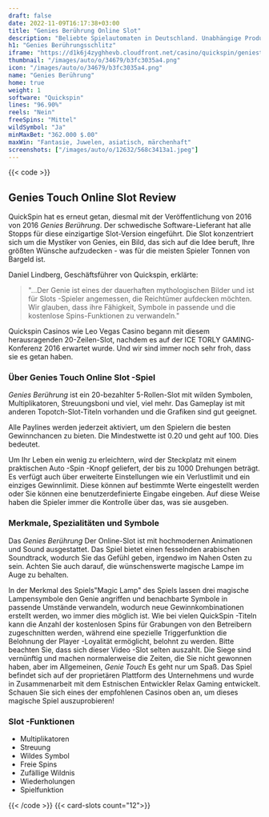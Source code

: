 ```yaml
---
draft: false
date: 2022-11-09T16:17:38+03:00
title: "Genies Berührung Online Slot"
description: "Beliebte Spielautomaten in Deutschland. Unabhängige Produktbewertungen und exklusive Anmeldeangebote. Jetzt spielen!"
h1: "Genies Berührungsschlitz"
iframe: "https://d1k6j4zyghhevb.cloudfront.net/casino/quickspin/geniestouch/index.html?gameid=geniestouch&moneymode=fun&partnerid=quickspin"
thumbnail: "/images/auto/o/34679/b3fc3035a4.png"
icon: "/images/auto/o/34679/b3fc3035a4.png"
name: "Genies Berührung"
home: true
weight: 1
software: "Quickspin"
lines: "96.90%"
reels: "Nein"
freeSpins: "Mittel"
wildSymbol: "Ja"
minMaxBet: "362.000 $.00"
maxWin: "Fantasie, Juwelen, asiatisch, märchenhaft"
screenshots: ["/images/auto/o/12632/568c3413a1.jpeg"]
---
```


{{< code >}}<h2>Genies Touch Online Slot Review</h2><p>QuickSpin hat es erneut getan, diesmal mit der Veröffentlichung von 2016 von 2016 <em>Genies Berührung</em>. Der schwedische Software-Lieferant hat alle Stopps für diese einzigartige Slot-Version eingeführt. Die Slot konzentriert sich um die Mystiker von Genies, ein Bild, das sich auf die Idee beruft, Ihre größten Wünsche aufzudecken - was für die meisten Spieler Tonnen von Bargeld ist.</p><p>Daniel Lindberg, Geschäftsführer von Quickspin, erklärte:</p><blockquote>"...Der Genie ist eines der dauerhaften mythologischen Bilder und ist für Slots -Spieler angemessen, die Reichtümer aufdecken möchten. Wir glauben, dass ihre Fähigkeit, Symbole in passende und die kostenlose Spins-Funktionen zu verwandeln."</blockquote><p>Quickspin Casinos wie Leo Vegas Casino begann mit diesem herausragenden 20-Zeilen-Slot, nachdem es auf der ICE TORLY GAMING-Konferenz 2016 erwartet wurde. Und wir sind immer noch sehr froh, dass sie es getan haben.</p><h3>Über Genies Touch Online Slot -Spiel</h3><p><em>Genies Berührung</em> ist ein 20-bezahlter 5-Rollen-Slot mit wilden Symbolen, Multiplikatoren, Streuungsboni und viel, viel mehr. Das Gameplay ist mit anderen Topotch-Slot-Titeln vorhanden und die Grafiken sind gut geeignet.</p><p>Alle Paylines werden jederzeit aktiviert, um den Spielern die besten Gewinnchancen zu bieten. Die Mindestwette ist 0.20 und geht auf 100. Dies bedeutet.</p><p>Um Ihr Leben ein wenig zu erleichtern, wird der Steckplatz mit einem praktischen Auto -Spin -Knopf geliefert, der bis zu 1000 Drehungen beträgt. Es verfügt auch über erweiterte Einstellungen wie ein Verlustlimit und ein einziges Gewinnlimit. Diese können auf bestimmte Werte eingestellt werden oder Sie können eine benutzerdefinierte Eingabe eingeben. Auf diese Weise haben die Spieler immer die Kontrolle über das, was sie ausgeben.</p><h3>Merkmale, Spezialitäten und Symbole</h3><p>Das <em>Genies Berührung</em> Der Online-Slot ist mit hochmodernen Animationen und Sound ausgestattet. Das Spiel bietet einen fesselnden arabischen Soundtrack, wodurch Sie das Gefühl geben, irgendwo im Nahen Osten zu sein. Achten Sie auch darauf, die wünschenswerte magische Lampe im Auge zu behalten.</p><p>In der Merkmal des Spiels"Magic Lamp" des Spiels lassen drei magische Lampensymbole den Genie angriffen und benachbarte Symbole in passende Umstände verwandeln, wodurch neue Gewinnkombinationen erstellt werden, wo immer dies möglich ist. Wie bei vielen QuickSpin -Titeln kann die Anzahl der kostenlosen Spins für Grabungen von den Betreibern zugeschnitten werden, während eine spezielle Triggerfunktion die Belohnung der Player -Loyalität ermöglicht, belohnt zu werden. Bitte beachten Sie, dass sich dieser Video -Slot selten auszahlt. Die Siege sind vernünftig und machen normalerweise die Zeiten, die Sie nicht gewonnen haben, aber im Allgemeinen, <em>Genie Touch</em> Es geht nur um Spaß. Das Spiel befindet sich auf der proprietären Plattform des Unternehmens und wurde in Zusammenarbeit mit dem Estnischen Entwickler Relax Gaming entwickelt. Schauen Sie sich eines der empfohlenen Casinos oben an, um dieses magische Spiel auszuprobieren!</p><h3>
Slot -Funktionen</h3><ul>
<li></span>
Multiplikatoren</li>
<li></span>
Streuung</li>
<li></span>
Wildes Symbol</li>
<li></span>
Freie Spins</li>
<li></span>
Zufällige Wildnis</li>
<li></span>
Wiederholungen</li>
<li></span>
Spielfunktion</li></ul>{{< /code >}}
{{< card-slots count="12">}}